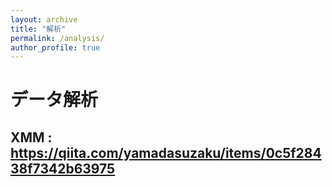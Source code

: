 ```yaml
---
layout: archive
title: "解析"
permalink: /analysis/
author_profile: true
---
```


# データ解析

## XMM : https://qiita.com/yamadasuzaku/items/0c5f28438f7342b63975